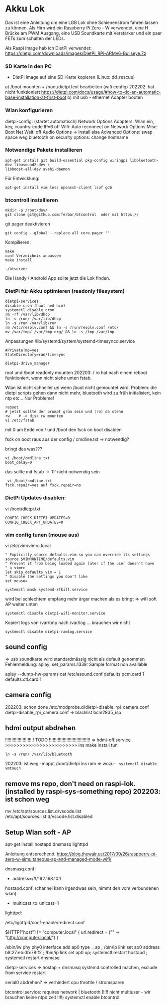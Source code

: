 # Akku Lok

Das ist eine Anleitung um eine LGB Lok ohne Schienenstrom fahren lassen zu können. Als Hirn wird ein Raspberry Pi Zero - W verwendet, eine H Brücke am PWM Ausgang, eine USB Soundkarte mit Verstärker und ein paar FETs zum schalten der LEDs. 

Als Raspi Image hab ich DietPi verwendet: https://dietpi.com/downloads/images/DietPi_RPi-ARMv6-Bullseye.7z

### SD Karte in den PC

* DietPi Image auf eine SD-Karte kopieren (Linux: dd_rescue)

a) /boot mounten + /boot/dietpi.text bearbeiten (wifi config) 202202: hat nicht funktioniert
https://dietpi.com/docs/usage/#how-to-do-an-automatic-base-installation-at-first-boot
b) mit usb - ethernet Adapter booten

### Wlan konfigurieren
dietpi-config: (startet automatisch)
Network Options Adapters:
	Wlan ein, key, country-code
	IPv6 off
    Wifi: Auto reconnect on
Network Options Misc: Boot Net Wait: off
Audio Options -> install alsa
Advanced Options:
	swap space weg
	bluetooth on
security options:
	change hostname

### Notwendige Pakete installieren

```
apt-get install git build-essential pkg-config wiringpi libbluetooth-dev libasound2-dev \
libboost-all-dev avahi-daemon
```

Für Entwicklung:
```
apt-get install vim less openssh-client lsof gdb
```

### btcontroll installieren
```
mkdir -p /root/dev/
git clone git@github.com:ferbar/btcontrol  oder mit https://
```

git pager deaktivieren
```
git config --global --replace-all core.pager ""
```

Kompilieren:
```
make
conf Verzeichnis anpassen
make install

./btserver
```

Die Handy / Android App sollte jetzt die Lok finden.

### DietPi für Akku optimieren (readonly filesystem)

```
dietpi-services
disable cron (haut ned hin)
systemctl disable cron
rm -rf /var/lib/dhcp
ln -s /run/ /var/lib/dhcp
ln -s /run /var/lib/run
rm /etc/resolv.conf && ln -s /run/resolv.conf /etc/
mv /var/tmp/ /var/tmp-org/ && ln -s /tmp /var/tmp
```

Anpassungen /lib/systemd/system/systemd-timesyncd.service
```
#PrivateTmp=yes
StateDirectory=run/timesync
```

```
dietpi-drive_manager
```
root und /boot readonly mounten
202203: / ro hat nach einem reboot funktioniert, wenn nicht siehe unten fstab.

Wlan ist nicht schneller _up_ wenn /boot nicht gemountet wird. Problem: die dietpi scripts gehen dann nicht mehr,
bluetooth wird zu früh initialisiert, kein ntp etc... Nur Probleme!
```
reboot
# jetzt sollte der prompt grün sein und (ro) da stehn
rw    # -> disk rw mounten
vi /etc/fstab
```
mit 0 am Ende von / und /boot den fsck on boot disablen

fsck on boot raus aus der config / cmdline.txt => notwendig?

bringt das was??? 

```
vi /boot/cmdline.txt
boot_delay=0

```

das sollte mit fstab -> '0' nicht notwendig sein
```
 vi /boot/cmdline.txt
fsck.repair=yes auf fsck.repair=no
```


### DietPi Updates disablen:

vi /boot/dietpi.txt
```
CONFIG_CHECK_DIETPI_UPDATES=0
CONFIG_CHECK_APT_UPDATES=0
```

### vim config tunen (mouse aus)
vi /etc/vim/vimrc.local
```
" Explicitly source defaults.vim so you can override its settings
source $VIMRUNTIME/defaults.vim
" Prevent it from being loaded again later if the user doesn't have
" a vimrc
let skip_defaults_vim = 1
" Disable the settings you don't like
set mouse=
```


```
systemctl mask systemd-rfkill.service
```

wird bei schlechtem empfang mehr ärger machen als es bringt => wifi soft AP weiter unten
```
systemctl disable dietpi-wifi-monitor.service
```

Kopiert logs von /var/tmp nach /var/log ... brauchen wir nicht
```
systemctl disable dietpi-ramlog.service
```

## sound config
=> usb soundkarte wird standardmässig nicht als default genommen
Fehlermeldung:
aplay: set_params:1339: Sample format non available

aplay --dump-hw-params <wavfile>
cat /etc/asound.conf 
defaults.pcm.card 1
defaults.ctl.card 1

## camera config
202203: schon done
/etc/modprobe.d/dietpi-disable_rpi_camera.conf
dietpi-disable_rpi_camera.conf   => blacklist bcm2835_isp

## hdmi output abdrehen
!!!!!!!!!!!!!!!!!!!!!!! TODO !!!!!!!!!!!!!!!!!!!!!!!!!!!!!!!!!
	=> hdmi-off.service >>>>>>>>>>>>>>>>>>>>>>>>> ins make install tun


```ln -s /run/ /var/lib/bluetooth```


202203: ist weg
-mappt /boot/dietpi ins ram => wozu-
``` systemctl disable vmtouch```


## remove ms repo, don't need on raspi-lok. (installed by raspi-sys-something repo) 202203: ist schon weg
mv /etc/apt/sources.list.d/vscode.list /etc/apt/sources.list.d/vscode.list.disabled

## Setup Wlan soft - AP
apt-get install hostapd dnsmasq lighttpd

Anleitung entsprechend:
https://blog.thewalr.us/2017/09/26/raspberry-pi-zero-w-simultaneous-ap-and-managed-mode-wifi/

dnsmasq.conf:
+ address=/#/192.168.10.1


hostapd.conf: (channel kann irgendwas sein, nimmt den vom verbundenen wlan)
+ multicast_to_unicast=1



lighttpd:

/etc/lighttpd/conf-enable/redirect.conf

   $HTTP["host"] != "computer.local" {
        url.redirect = ("" => "http://computer.local/")
    }

/sbin/iw phy phy0 interface add ap0 type __ap ; /bin/ip link set ap0 address b8:27:eb:0b:78:f2 ; 
/bin/ip link set ap0 up; systemctl restart hostapd ; systemctl restart dnsmasq

dietpi-services
=> hostap + dnsmasq systemd controlled machen, exclude from service restart

serial0 abdrehen? => verhindert cpu throttle / stromsparen
	
btcontrol.service:
requires network | bluetooth (!!!! nicht multiuser - wir brauchen keine ntpd zeit !!!!)
systemctl enable btcontrol
